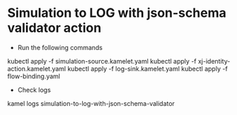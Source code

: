 # Simulation to LOG with json-schema validator action

- Run the following commands

kubectl apply -f simulation-source.kamelet.yaml
kubectl apply -f xj-identity-action.kamelet.yaml
kubectl apply -f log-sink.kamelet.yaml
kubectl apply -f flow-binding.yaml

- Check logs

kamel logs simulation-to-log-with-json-schema-validator
